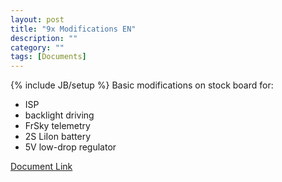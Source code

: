 ```yaml
---
layout: post
title: "9x Modifications EN"
description: ""
category: ""
tags: [Documents]
---
```

{% include JB/setup %}
Basic modifications on stock board for:
* ISP
* backlight driving
* FrSky telemetry
* 2S LiIon battery
* 5V low-drop regulator

[Document Link](https://opentx.googlecode.com/files/9x_modifications_EN.pdf)
